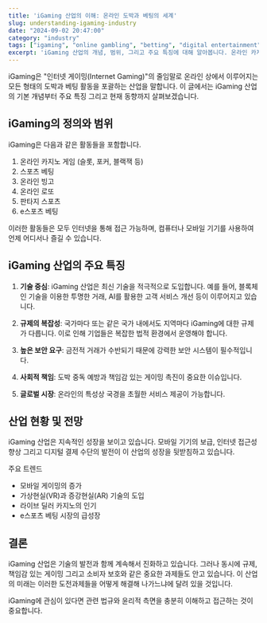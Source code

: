 ```yaml
---
title: 'iGaming 산업의 이해: 온라인 도박과 베팅의 세계'
slug: understanding-igaming-industry
date: "2024-09-02 20:47:00"
category: "industry"
tags: ["igaming", "online gambling", "betting", "digital entertainment"]
excerpt: 'iGaming 산업의 개념, 범위, 그리고 주요 특징에 대해 알아봅니다. 온라인 카지노부터 스포츠 베팅까지, 디지털 시대의 새로운 엔터테인먼트 형태를 소개합니다.'
---
```


iGaming은 "인터넷 게이밍(Internet Gaming)"의 줄임말로 온라인 상에서 이루어지는 모든 형태의 도박과 베팅 활동을 포괄하는 산업을 말합니다. 이 글에서는 iGaming 산업의 기본 개념부터 주요 특징 그리고 현재 동향까지 살펴보겠습니다.

## iGaming의 정의와 범위

iGaming은 다음과 같은 활동들을 포함합니다.

1. 온라인 카지노 게임 (슬롯, 포커, 블랙잭 등)
2. 스포츠 베팅
3. 온라인 빙고
4. 온라인 로또
5. 판타지 스포츠
6. e스포츠 베팅

이러한 활동들은 모두 인터넷을 통해 접근 가능하며, 컴퓨터나 모바일 기기를 사용하여 언제 어디서나 즐길 수 있습니다.

## iGaming 산업의 주요 특징

1. **기술 중심**: iGaming 산업은 최신 기술을 적극적으로 도입합니다. 예를 들어, 블록체인 기술을 이용한 투명한 거래, AI를 활용한 고객 서비스 개선 등이 이루어지고 있습니다.

2. **규제의 복잡성**: 국가마다 또는 같은 국가 내에서도 지역마다 iGaming에 대한 규제가 다릅니다. 이로 인해 기업들은 복잡한 법적 환경에서 운영해야 합니다.

3. **높은 보안 요구**: 금전적 거래가 수반되기 때문에 강력한 보안 시스템이 필수적입니다.

4. **사회적 책임**: 도박 중독 예방과 책임감 있는 게이밍 촉진이 중요한 이슈입니다.

5. **글로벌 시장**: 온라인의 특성상 국경을 초월한 서비스 제공이 가능합니다.

## 산업 현황 및 전망

iGaming 산업은 지속적인 성장을 보이고 있습니다. 모바일 기기의 보급, 인터넷 접근성 향상 그리고 디지털 결제 수단의 발전이 이 산업의 성장을 뒷받침하고 있습니다.

주요 트렌드
- 모바일 게이밍의 증가
- 가상현실(VR)과 증강현실(AR) 기술의 도입
- 라이브 딜러 카지노의 인기
- e스포츠 베팅 시장의 급성장

## 결론

iGaming 산업은 기술의 발전과 함께 계속해서 진화하고 있습니다. 그러나 동시에 규제, 책임감 있는 게이밍 그리고 소비자 보호와 같은 중요한 과제들도 안고 있습니다. 이 산업의 미래는 이러한 도전과제들을 어떻게 해결해 나가느냐에 달려 있을 것입니다.

iGaming에 관심이 있다면 관련 법규와 윤리적 측면을 충분히 이해하고 접근하는 것이 중요합니다.
